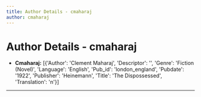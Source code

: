 ```yaml
---
title: Author Details - cmaharaj
author: cmaharaj
---
```


# Author Details - cmaharaj

<ul>
    <li><strong>Cmaharaj:</strong> [{'Author': 'Clement Maharaj', 'Descriptor': '', 'Genre': 'Fiction (Novel)', 'Language': 'English', 'Pub_id': 'london_england', 'Pubdate': '1922', 'Publisher': 'Heinemann', 'Title': 'The Dispossessed', 'Translation': 'n'}]</li>
</ul>
<hr>